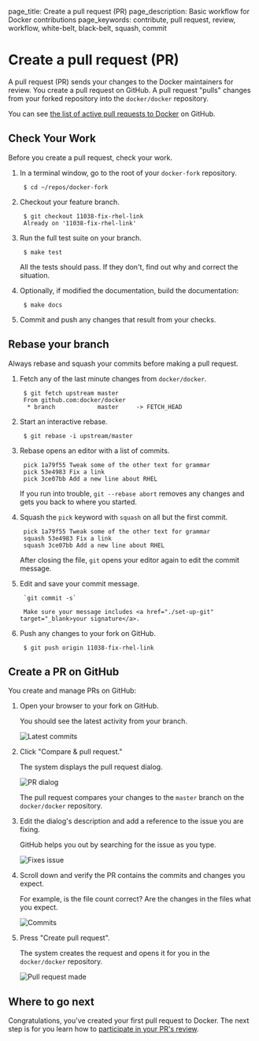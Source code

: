 page_title: Create a pull request (PR)
page_description: Basic workflow for Docker contributions
page_keywords: contribute, pull request, review, workflow, white-belt, black-belt, squash, commit

# Create a pull request (PR)

A pull request (PR) sends your changes to the Docker maintainers for review. You
create a pull request on GitHub. A pull request "pulls" changes from your forked
repository into the `docker/docker` repository.

You can see <a href="https://github.com/docker/docker/pulls" target="_blank">the
list of active pull requests to Docker</a> on GitHub.

## Check Your Work

Before you create a pull request, check your work.

1. In a terminal window, go to the root of your `docker-fork` repository. 

        $ cd ~/repos/docker-fork

2. Checkout your feature branch.

        $ git checkout 11038-fix-rhel-link
        Already on '11038-fix-rhel-link'

3. Run the full test suite on your branch.

		$ make test

	All the tests should pass. If they don't, find out why and correct the
	situation. 
    
4. Optionally, if modified the documentation, build the documentation:

		$ make docs

5. Commit and push any changes that result from your checks.

## Rebase your branch

Always rebase and squash your commits before making a pull request. 

1. Fetch any of the last minute changes from `docker/docker`.

        $ git fetch upstream master
        From github.com:docker/docker
         * branch            master     -> FETCH_HEAD

3. Start an interactive rebase.

        $ git rebase -i upstream/master

4. Rebase opens an editor with a list of commits.

        pick 1a79f55 Tweak some of the other text for grammar
        pick 53e4983 Fix a link
        pick 3ce07bb Add a new line about RHEL
        
    If you run into trouble, `git --rebase abort` removes any changes and gets
    you back to where you started. 

4. Squash the `pick` keyword with `squash` on all but the first commit.

        pick 1a79f55 Tweak some of the other text for grammar
        squash 53e4983 Fix a link
        squash 3ce07bb Add a new line about RHEL

    After closing the file, `git` opens your editor again to edit the commit
    message. 

5. Edit and save your commit message.

		`git commit -s`

		Make sure your message includes <a href="./set-up-git" target="_blank>your signature</a>.

8. Push any changes to your fork on GitHub.

        $ git push origin 11038-fix-rhel-link
        
## Create a PR on GitHub

You create and manage PRs on GitHub:

1. Open your browser to your fork on GitHub.

    You should see the latest activity from your branch.

    ![Latest commits](/project/images/latest_commits.png)


2. Click "Compare & pull request."

    The system displays the pull request dialog. 

    ![PR dialog](/project/images/to_from_pr.png)

    The pull request compares your changes to the `master` branch on the
    `docker/docker` repository.

3. Edit the dialog's description and add a reference to the issue you are fixing.

    GitHub helps you out by searching for the issue as you type.

    ![Fixes issue](/project/images/fixes_num.png)

4. Scroll down and verify the PR contains the commits and changes you expect.

    For example, is the file count correct? Are the changes in the files what
    you expect.

    ![Commits](/project/images/commits_expected.png)

5. Press "Create pull request".

    The system creates the request and opens it for you in the `docker/docker`
    repository.

    ![Pull request made](/project/images/pull_request_made.png)


## Where to go next

Congratulations, you've created your first pull request to Docker. The next
step is for you learn how to [participate in your PR's
review](/project/review-pr/).